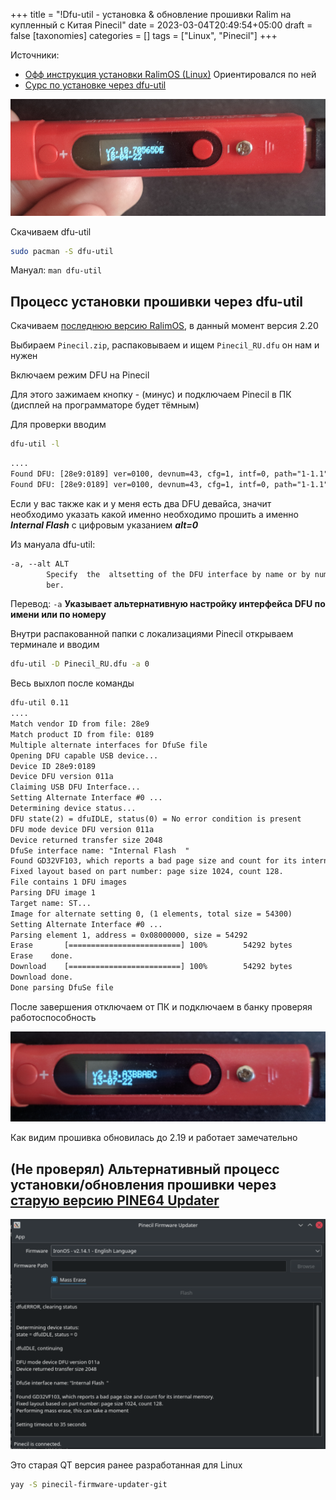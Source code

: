 +++
title = "!Dfu-util - установка & обновление прошивки Ralim на купленный с Китая Pinecil"
date = 2023-03-04T20:49:54+05:00
draft = false
[taxonomies]
categories = []
tags = ["Linux", "Pinecil"]
+++

Источники:

- [Офф инструкция установки RalimOS (Linux)](https://ralim.github.io/IronOS/Flashing/Pinecil%20V1/) Ориентировался по ней
- [Сурс по установке через dfu-util](https://gist.github.com/Dids/2aa950d075bcf58fca98eb975a42d72b)

![](/images/flash-pinecil-on-archlinux/old-firmware.png)

Скачиваем dfu-util

```bash
sudo pacman -S dfu-util
```

Мануал: `man dfu-util`

## Процесс установки прошивки через dfu-util

Скачиваем [последнюю версию RalimOS](https://github.com/Ralim/IronOS/releases), в данный момент версия 2.20

Выбираем `Pinecil.zip`, распаковываем и ищем `Pinecil_RU.dfu` он нам и нужен

Включаем режим DFU на Pinecil

Для этого зажимаем кнопку - (минус) и подключаем Pinecil в ПК (дисплей на программаторе будет тёмным)

Для проверки вводим

```bash
dfu-util -l
```

```txt
....
Found DFU: [28e9:0189] ver=0100, devnum=43, cfg=1, intf=0, path="1-1.1", alt=1, name="@Option Bytes  /0x1FFFF800/01*016Be", serial="3TBJ"
Found DFU: [28e9:0189] ver=0100, devnum=43, cfg=1, intf=0, path="1-1.1", alt=0, name="@Internal Flash  /0x08000000/128*001Kg", serial="3TBJ"
```

Если у вас также как и у меня есть два DFU девайса, значит необходимо указать какой именно необходимо прошить а именно **_Internal Flash_** с цифровым указанием **_alt=0_**

Из мануала dfu-util:

```txt
-a, --alt ALT
        Specify  the  altsetting of the DFU interface by name or by num‐
        ber.
```

Перевод: `-a` **Указывает альтернативную настройку интерфейса DFU по имени или по номеру**

Внутри распакованной папки с локализациями Pinecil открываем терминале и вводим

```bash
dfu-util -D Pinecil_RU.dfu -a 0
```

Весь выхлоп после команды

```txt
dfu-util 0.11
....
Match vendor ID from file: 28e9
Match product ID from file: 0189
Multiple alternate interfaces for DfuSe file
Opening DFU capable USB device...
Device ID 28e9:0189
Device DFU version 011a
Claiming USB DFU Interface...
Setting Alternate Interface #0 ...
Determining device status...
DFU state(2) = dfuIDLE, status(0) = No error condition is present
DFU mode device DFU version 011a
Device returned transfer size 2048
DfuSe interface name: "Internal Flash  "
Found GD32VF103, which reports a bad page size and count for its internal memory.
Fixed layout based on part number: page size 1024, count 128.
File contains 1 DFU images
Parsing DFU image 1
Target name: ST...
Image for alternate setting 0, (1 elements, total size = 54300)
Setting Alternate Interface #0 ...
Parsing element 1, address = 0x08000000, size = 54292
Erase   	[=========================] 100%        54292 bytes
Erase    done.
Download	[=========================] 100%        54292 bytes
Download done.
Done parsing DfuSe file
```

После завершения отключаем от ПК и подключаем в банку проверяя работоспособность

![](/images/flash-pinecil-on-archlinux/new-firmware.png)

Как видим прошивка обновилась до 2.19 и работает замечательно

## (Не проверял) Альтернативный процесс установки/обновления прошивки через [старую версию PINE64 Updater](https://aur.archlinux.org/packages/pinecil-firmware-updater-git)

![](/images/flash-pinecil-on-archlinux/Old-PINE64-Updater.png)

Это старая QT версия ранее разработанная для Linux

```bash
yay -S pinecil-firmware-updater-git
```
